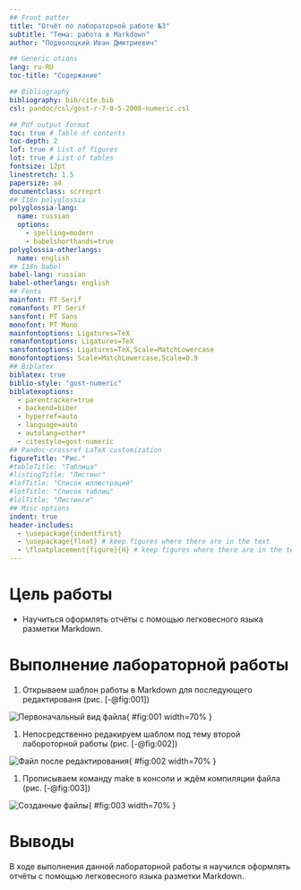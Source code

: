 ```yaml
---
## Front matter
title: "Отчёт по лабораторной работе №3"
subtitle: "Тема: работа в Markdown"
author: "Подволоцкий Иван Дмитриевич"

## Generic otions
lang: ru-RU
toc-title: "Содержание"

## Bibliography
bibliography: bib/cite.bib
csl: pandoc/csl/gost-r-7-0-5-2008-numeric.csl

## Pdf output format
toc: true # Table of contents
toc-depth: 2
lof: true # List of figures
lot: true # List of tables
fontsize: 12pt
linestretch: 1.5
papersize: a4
documentclass: scrreprt
## I18n polyglossia
polyglossia-lang:
  name: russian
  options:
	- spelling=modern
	- babelshorthands=true
polyglossia-otherlangs:
  name: english
## I18n babel
babel-lang: russian
babel-otherlangs: english
## Fonts
mainfont: PT Serif
romanfont: PT Serif
sansfont: PT Sans
monofont: PT Mono
mainfontoptions: Ligatures=TeX
romanfontoptions: Ligatures=TeX
sansfontoptions: Ligatures=TeX,Scale=MatchLowercase
monofontoptions: Scale=MatchLowercase,Scale=0.9
## Biblatex
biblatex: true
biblio-style: "gost-numeric"
biblatexoptions:
  - parentracker=true
  - backend=biber
  - hyperref=auto
  - language=auto
  - autolang=other*
  - citestyle=gost-numeric
## Pandoc-crossref LaTeX customization
figureTitle: "Рис."
#tableTitle: "Таблица"
#listingTitle: "Листинг"
#lofTitle: "Список иллюстраций"
#lotTitle: "Список таблиц"
#lolTitle: "Листинги"
## Misc options
indent: true
header-includes:
  - \usepackage{indentfirst}
  - \usepackage{float} # keep figures where there are in the text
  - \floatplacement{figure}{H} # keep figures where there are in the text
---
```


# Цель работы

- Научиться оформлять отчёты с помощью легковесного языка разметки Markdown.

# Выполнение лабораторной работы

1. Открываем шаблон работы в Markdown для последующего редактированя (рис. [-@fig:001])

![Первоначальный вид файла](image/1-1.png){ #fig:001 width=70% }

1. Непосредственно редакируем шаблом под тему второй лабороторной работы (рис. [-@fig:002])

![Файл после редактирования](image/1-2.png){ #fig:002 width=70% }

1. Прописываем команду make в консоли и ждём компиляции файла (рис. [-@fig:003])

![Созданные файлы](image/1-3.png){ #fig:003 width=70% }


# Выводы

В ходе выполнения данной лабораторной работы я научился оформлять отчёты с помощью легковесного языка разметки Markdown.
